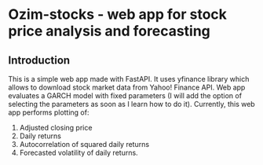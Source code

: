 # Ozim-stocks - web app for stock price analysis and forecasting
## Introduction 
This is a simple web app made with FastAPI. It uses yfinance library which allows to download stock market data from Yahoo! Finance API.
Web app evaluates a GARCH model with fixed parameters (I will add the option of selecting the parameters as soon as I learn how to do it).
Currently, this web app performs plotting of:
1. Adjusted closing price
2. Daily returns
3. Autocorrelation of squared daily returns
4. Forecasted volatility of daily returns.
